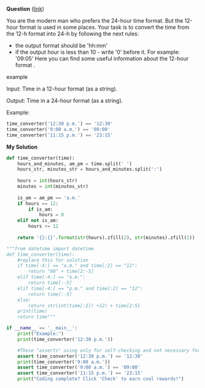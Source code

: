 **Question** ([link](https://py.checkio.org/en/mission/time-converter-12h-to-24h/))

You are the modern man who prefers the 24-hour time format. But the 12-hour format is used in some places. Your task is to convert the time from the 12-h format into 24-h by following the next rules:
- the output format should be 'hh:mm'
- if the output hour is less than 10 - write '0' before it. For example: '09:05'
Here you can find some useful information about the 12-hour format .

example

Input: Time in a 12-hour format (as a string).

Output: Time in a 24-hour format (as a string).

Example:

```python
time_converter('12:30 p.m.') == '12:30'
time_converter('9:00 a.m.') == '09:00'
time_converter('11:15 p.m.') == '23:15'
```

**My Solution**
```python
def time_converter(time):
    hours_and_minutes, am_pm = time.split(' ')
    hours_str, minutes_str = hours_and_minutes.split(':')
    
    hours = int(hours_str)
    minutes = int(minutes_str)
    
    is_am = am_pm == 'a.m.'
    if hours == 12:
        if is_am:
            hours = 0
    elif not is_am:
        hours += 12
        
    return '{}:{}'.format(str(hours).zfill(2), str(minutes).zfill(2))

"""from datetime import datetime
def time_converter(time):
    #replace this for solution
    if time[-4:] == "a.m." and time[:2] == "12":
        return "00" + time[2:-5] 
    elif time[-4:] == "a.m.":
        return time[:-5] 
    elif time[-4:] == "p.m." and time[:2] == "12": 
        return time[:-5]
    else:
        return str(int(time[:2]) +12) + time[2:5]
    print(time)
    return time"""

if __name__ == '__main__':
    print("Example:")
    print(time_converter('12:30 p.m.'))

    #These "asserts" using only for self-checking and not necessary for auto-testing
    assert time_converter('12:30 p.m.') == '12:30'
    print(time_converter('9:00 a.m.'))
    assert time_converter('9:00 a.m.') == '09:00'
    assert time_converter('11:15 p.m.') == '23:15'
    print("Coding complete? Click 'Check' to earn cool rewards!")
